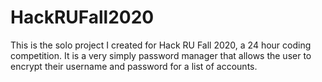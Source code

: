 # HackRUFall2020
This is the solo project I created for Hack RU Fall 2020, a 24 hour coding competition.
It is a very simply password manager that allows the user to encrypt their username and password for a list of accounts.
